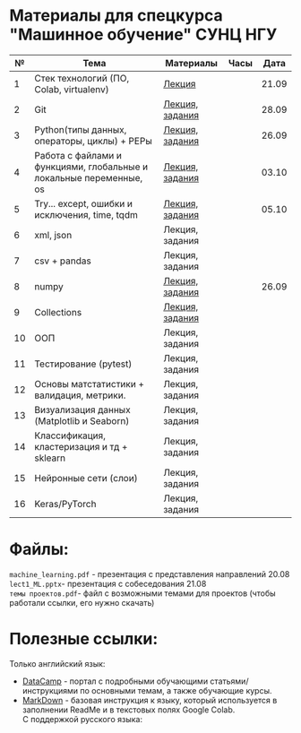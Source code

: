 # Материалы для спецкурса "Машинное обучение" СУНЦ НГУ
| № | Тема                  | Материалы | Часы | Дата |
|---|-----------------------|-----------|------|------|
| 1 | Стек технологий (ПО, Colab, virtualenv)|  [Лекция](https://github.com/MezentsevaAnastasia/SESC_ML_course/tree/master/instruments_technologies)|   |21.09|
| 2 | Git |  [Лекция, задания](https://github.com/MezentsevaAnastasia/SESC_ML_course/tree/master/git)|   |28.09|
| 3 | Python(типы данных, операторы, циклы) + PEPы |    [Лекция, задания](https://github.com/MezentsevaAnastasia/SESC_ML_course/tree/master/python_basics/лекция%201)|   |26.09|
| 4 | Работа с файлами и функциями, глобальные и локальные переменные, os |[Лекция, задания](https://github.com/MezentsevaAnastasia/SESC_ML_course/tree/master/python_basics/лекция%202) | |03.10|
| 5 | Try... except, ошибки и исключения, time, tqdm |[Лекция, задания](https://github.com/MezentsevaAnastasia/SESC_ML_course/tree/master/python_basics/лекция%203)| |05.10|
| 6 | xml, json |Лекция, задания |     |      |
| 7 | csv + pandas |Лекция, задания     |    |      |
| 8 | numpy |[Лекция, задания](https://github.com/MezentsevaAnastasia/SESC_ML_course/tree/master/numpy)           |     |26.09|
| 9 | Collections |[Лекция, задания](https://github.com/MezentsevaAnastasia/SESC_ML_course/tree/master/collections) |    |      |
| 10| ООП|Лекция, задания |    |      |
| 11| Тестирование (pytest)|Лекция, задания           |     |      |
|12 | Основы матстатистики + валидация, метрики. |Лекция, задания|     |      |
|13 | Визуализация данных (Matplotlib и Seaborn) |Лекция, задания|    |      |
|14 | Классификация, кластеризация и тд + sklearn |Лекция, задания||      |
|15 | Нейронные сети (слои) |Лекция, задания | |      |
|16 | Keras/PyTorch |Лекция, задания |     |      |


# Файлы:
`machine_learning.pdf` - презентация с представления направлений 20.08  
`lect1_ML.pptx`- презентация с собеседования 21.08  
`темы проектов.pdf`- файл с возможными темами для проектов (чтобы работали ссылки, его нужно скачать)
# Полезные ссылки:
Только английский язык:
* [DataCamp](https://www.datacamp.com/) - портал с подробными обучающими статьями/инструкциями по основными темам, а также обучающие курсы.
* [MarkDown](https://www.markdownguide.org/basic-syntax/) - базовая инструкция к языку, который используется в заполнении ReadMe и в текстовых полях Google Colab.  
С поддержкой русского языка:
